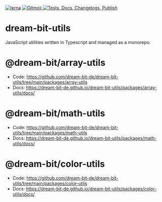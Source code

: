 [![lerna](https://img.shields.io/badge/maintained%20with-lerna-cc00ff.svg)](https://lerna.js.org/)
<a href="https://gitmoji.dev">
<img src="https://img.shields.io/badge/gitmoji-%20😜%20😍-FFDD67.svg?style=flat-square" alt="Gitmoji">
</a>
[![Tests, Docs, Changelogs, Publish](https://github.com/dream-bit-de/dream-bit-utils/actions/workflows/tests_docs_changelogs_publish.yml/badge.svg?branch=main)](https://github.com/dream-bit-de/dream-bit-utils/actions/workflows/tests_docs_changelogs_publish.yml)

# dream-bit-utils

JavaScript utilities written in Typescript and managed as a monorepo.

# @dream-bit/array-utils

- Code: https://github.com/dream-bit-de/dream-bit-utils/tree/main/packages/array-utils
- Docs: https://dream-bit-de.github.io/dream-bit-utils/packages/array-utils/docs/

# @dream-bit/math-utils

- Code: https://github.com/dream-bit-de/dream-bit-utils/tree/main/packages/math-utils
- Docs: https://dream-bit-de.github.io/dream-bit-utils/packages/math-utils/docs/

# @dream-bit/color-utils

- Code: https://github.com/dream-bit-de/dream-bit-utils/tree/main/packages/color-utils
- Docs: https://dream-bit-de.github.io/dream-bit-utils/packages/color-utils/docs/
